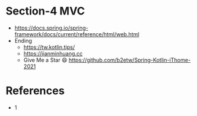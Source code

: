 # Section-4 MVC
* https://docs.spring.io/spring-framework/docs/current/reference/html/web.html
* Ending
  * https://tw.kotlin.tips/
  * https://jianminhuang.cc
  * Give Me a Star 😄 https://github.com/b2etw/Spring-Kotlin-iThome-2021

# References
* 1

